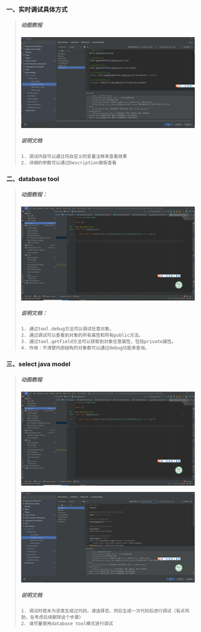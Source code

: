 ### 一、实时调试具体方式

> ##### 动图教程
>
> ![detail debug](./detail_debug.gif "detail debug")
>
> ##### 说明文档
>
> ``` 说明文档
> 1. 调试内容可以通过将自定义的变量注释来查看效果
> 2. 详细的参数可以通过Description面板查看
> ```

### 二、database tool

> ##### 动图教程：
> ![database tool debug](./debug_db1.gif "database tool debug")
> ##### 说明文档：
> ``` 说明文档：
> 1. 通过tool.debug方法可以调试任意对象。
> 2. 通过调试可以查看到对象的所有属性和所有public方法。
> 3. 通过tool.getField方法可以获取到对象任意属性，包括private属性。
> 4. 作用：不清楚内部结构的对象都可以通过debug功能来查询。
> ```

### 三、select java model

>##### 动图教程
>
>![select java model_1](./debug_model1.gif "select java model_1")
>
>![select java model_2](./debug_model2.gif "select java model_2")
>
>##### 说明文档
>
>``` 说明文档
> 1. 调试时若未为该类生成过代码，请选择否，然后生成一次代码后进行调试（有点鸡肋，在考虑后续删除这个步骤）
> 2. 请尽量使用database tool模式进行调试
>```
>